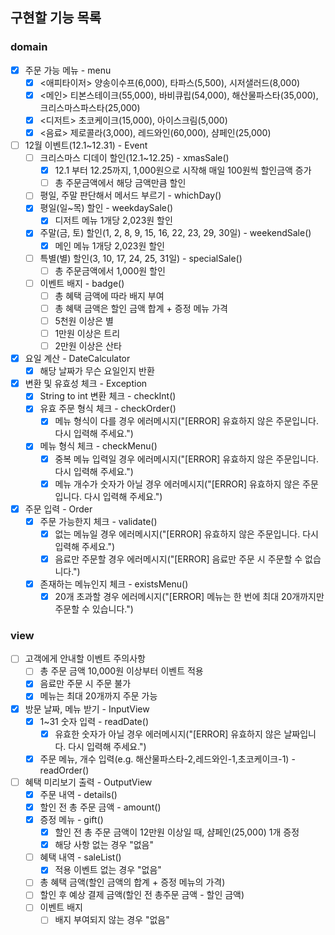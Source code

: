 ## 구현할 기능 목록

### domain

- [x] 주문 가능 메뉴 - menu
    - [x] <애피타이저> 양송이수프(6,000), 타파스(5,500), 시저샐러드(8,000)
    - [x] <메인> 티본스테이크(55,000), 바비큐립(54,000), 해산물파스타(35,000), 크리스마스파스타(25,000)
    - [x] <디저트> 초코케이크(15,000), 아이스크림(5,000)
    - [x] <음료> 제로콜라(3,000), 레드와인(60,000), 샴페인(25,000)

- [ ] 12월 이벤트(12.1~12.31) - Event
    - [ ] 크리스마스 디데이 할인(12.1~12.25) - xmasSale()
        - [x] 12.1 부터 12.25까지, 1,000원으로 시작해 매일 100원씩 할인금액 증가
        - [ ] 총 주문금액에서 해당 금액만큼 할인
    - [ ] 평일, 주말 판단해서 메서드 부르기 - whichDay()
    - [x] 평일(일~목) 할인 - weekdaySale()
        - [x] 디저트 메뉴 1개당 2,023원 할인
    - [x] 주말(금, 토) 할인(1, 2, 8, 9, 15, 16, 22, 23, 29, 30일) - weekendSale()
        - [x] 메인 메뉴 1개당 2,023원 할인
    - [ ] 특별(별) 할인(3, 10, 17, 24, 25, 31일) - specialSale()
        - [ ] 총 주문금액에서 1,000원 할인
    - [ ] 이벤트 배지 - badge()
        - [ ] 총 혜택 금액에 따라 배지 부여
        - [ ] 총 혜택 금액은 할인 금액 합계 + 증정 메뉴 가격
        - [ ] 5천원 이상은 별
        - [ ] 1만원 이상은 트리
        - [ ] 2만원 이상은 산타

- [x] 요일 계산 - DateCalculator
    - [x] 해당 날짜가 무슨 요일인지 반환

- [x] 변환 및 유효성 체크 - Exception
    - [x] String to int 변환 체크 - checkInt()
    - [x] 유효 주문 형식 체크 - checkOrder()
        - [x] 메뉴 형식이 다를 경우 에러메시지("[ERROR] 유효하지 않은 주문입니다. 다시 입력해 주세요.")
    - [x] 메뉴 형식 체크 - checkMenu()
        - [x] 중복 메뉴 입력일 경우 에러메시지("[ERROR] 유효하지 않은 주문입니다. 다시 입력해 주세요.")
        - [x] 메뉴 개수가 숫자가 아닐 경우 에러메시지("[ERROR] 유효하지 않은 주문입니다. 다시 입력해 주세요.")

- [x] 주문 입력 - Order
    - [x] 주문 가능한지 체크 - validate()
        - [x] 없는 메뉴일 경우 에러메시지("[ERROR] 유효하지 않은 주문입니다. 다시 입력해 주세요.")
        - [x] 음료만 주문할 경우 에러메시지("[ERROR] 음료만 주문 시 주문할 수 없습니다.")
    - [x] 존재하는 메뉴인지 체크 - existsMenu()
        - [x] 20개 초과할 경우 에러메시지("[ERROR] 메뉴는 한 번에 최대 20개까지만 주문할 수 있습니다.")

### view

- [ ] 고객에게 안내할 이벤트 주의사항
    - [ ] 총 주문 금액 10,000원 이상부터 이벤트 적용
    - [x] 음료만 주문 시 주문 불가
    - [x] 메뉴는 최대 20개까지 주문 가능

- [x] 방문 날짜, 메뉴 받기 - InputView
    - [x] 1~31 숫자 입력 - readDate()
        - [x] 유효한 숫자가 아닐 경우 에러메시지("[ERROR] 유효하지 않은 날짜입니다. 다시 입력해 주세요.")
    - [x] 주문 메뉴, 개수 입력(e.g. 해산물파스타-2,레드와인-1,초코케이크-1) - readOrder()

- [ ] 혜택 미리보기 출력 - OutputView
    - [x] 주문 내역 - details()
    - [x] 할인 전 총 주문 금액 - amount()
    - [x] 증정 메뉴 - gift()
        - [x] 할인 전 총 주문 금액이 12만원 이상일 때, 샴페인(25,000) 1개 증정
        - [x] 해당 사항 없는 경우 "없음"
    - [ ] 혜택 내역 - saleList()
        - [x] 적용 이벤트 없는 경우 "없음"
    - [ ] 총 혜택 금액(할인 금액의 합계 + 증정 메뉴의 가격)
    - [ ] 할인 후 예상 결제 금액(할인 전 총주문 금액 - 할인 금액)
    - [ ] 이벤트 배지
        - [ ] 배지 부여되지 않는 경우 "없음"
